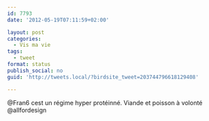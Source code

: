 ```yaml
---
id: 7793
date: '2012-05-19T07:11:59+02:00'

layout: post
categories:
  - Vis ma vie
tags:
  - tweet
format: status
publish_social: no
guid: 'http://tweets.local/?birdsite_tweet=203744796618129408'

---
```


@Fran6 cest un régime hyper protéinné. Viande et poisson à volonté @allfordesign